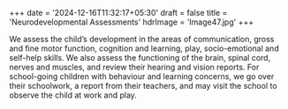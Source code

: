 +++
date = '2024-12-16T11:32:17+05:30'
draft = false
title = 'Neurodevelopmental Assessments'
hdrImage = 'Image47.jpg'
+++

We assess the child’s development in the areas of communication, gross and fine motor function, cognition and learning, play, socio-emotional and self-help skills. We also assess the functioning of the brain, spinal cord, nerves and muscles, and review their hearing and vision reports. For school-going children with behaviour and learning concerns, we go over their schoolwork, a report from their teachers, and may visit the school to observe the child at work and play.
